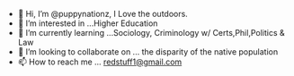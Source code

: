 - 👋 Hi, I’m @puppynationz, I Love the outdoors.
- 👀 I’m interested in ...Higher Education 
- 🌱 I’m currently learning ...Sociology, Criminology w/ Certs,Phil,Politics & Law
- 💞️ I’m looking to collaborate on ... the disparity of the native population 
- 📫 How to reach me ... redstuff1@gmail.com

<!---
puppynationz/puppynationz is a ✨ special ✨ repository because its `README.md` (this file) appears on your GitHub profile.
You can click the Preview link to take a look at your changes.
--->
